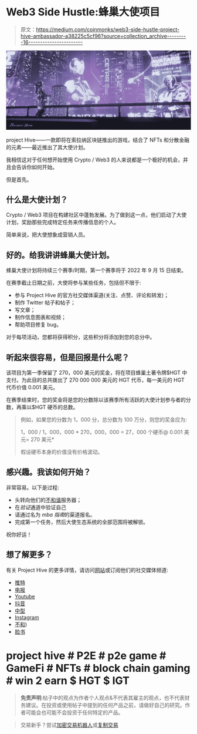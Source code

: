 # Web3 Side Hustle:蜂巢大使项目

> 原文：<https://medium.com/coinmonks/web3-side-hustle-project-hive-ambassador-a38225c5cf96?source=collection_archive---------16----------------------->

![](img/2b268d8388027cc8f2c1d983af4208a0.png)

project Hive——一款即将在索拉纳区块链推出的游戏，结合了 NFTs 和分散金融的元素——最近推出了其大使计划。

我相信这对于任何想开始使用 Crypto / Web3 的人来说都是一个极好的机会，并且会告诉你如何开始。

但是首先。

## 什么是大使计划？

Crypto / Web3 项目在构建社区中蓬勃发展。为了做到这一点，他们启动了大使计划，奖励那些完成特定任务来传播信息的个人。

简单来说，把大使想象成营销人员。

## 好的。给我讲讲蜂巢大使计划。

蜂巢大使计划将持续三个赛季/时期，第一个赛季将于 2022 年 9 月 15 日结束。

在赛季截止日期之前，大使将参与某些任务，包括但不限于:

*   参与 Project Hive 的官方社交媒体渠道(关注、点赞、评论和转发)；
*   制作 Twitter 帖子和帖子；
*   写文章；
*   制作信息图表和视频；
*   帮助项目修复 bug。

对于每项活动，您都将获得积分，这些积分将添加到您的总分中。

## 听起来很容易，但是回报是什么呢？

该项目为第一季保留了 270，000 美元的奖金，将在项目蜂巢土著令牌$HGT 中支付。为此目的总共拨出了 270 000 000 美元的 HGT 代币，每一美元的 HGT 代币价值 0.001 美元。

在赛季结束时，您的奖金将是您的分数除以该赛季所有活跃的大使计划参与者的分数，再乘以$HGT 硬币的总数。

> 例如，如果您的分数为 1，000 分，总分数为 100 万分，则您的奖金应为:
> 
> 1，000 / 1，000，000 * 270，000，000 = 27，000 个硬币@ 0.001 美元= 270 美元*
> 
> 假设硬币本身的价值没有价格波动。

## **感兴趣。我该如何开始？**

非常容易。以下是过程:

*   头转向他们的[不和谐](https://discord.gg/6tj3VcyrWd)服务器；
*   在*验证*通道中验证自己
*   请通过名为 *mba 指南*的渠道报名。
*   完成第一个任务，然后大使生态系统的全部范围将被解锁。

祝你好运！

## 想了解更多？

有关 Project Hive 的更多详情，请访问[网站](https://project-hive.io/)或订阅他们的社交媒体频道:

*   [推特](https://twitter.com/project_hive_io)
*   [电报](https://t.me/project_hive_official)
*   [Youtube](https://www.youtube.com/channel/UClJkFpuELmTyPBUt8Jj26iw)
*   [抖音](https://www.tiktok.com/@project_hive_io)
*   [中型](https://project-hive.medium.com/)
*   [Instagram](https://instagram.com/project_hive_io)
*   [不和](https://discord.gg/6tj3VcyrWd))
*   [脸书](https://www.facebook.com/projecthiveio)

# project hive # P2E # p2e game # GameFi # NFTs # block chain gaming # win 2 earn $ HGT $ IGT

> **免责声明**:帖子中的观点为作者个人观点&不代表其雇主的观点，也不代表财务建议。在投资或使用帖子中提到的任何产品之前，请做好自己的研究。作者可能会也可能不会投资于任何特定的产品。

> 交易新手？尝试[加密交易机器人](/coinmonks/crypto-trading-bot-c2ffce8acb2a)或[复制交易](/coinmonks/top-10-crypto-copy-trading-platforms-for-beginners-d0c37c7d698c)